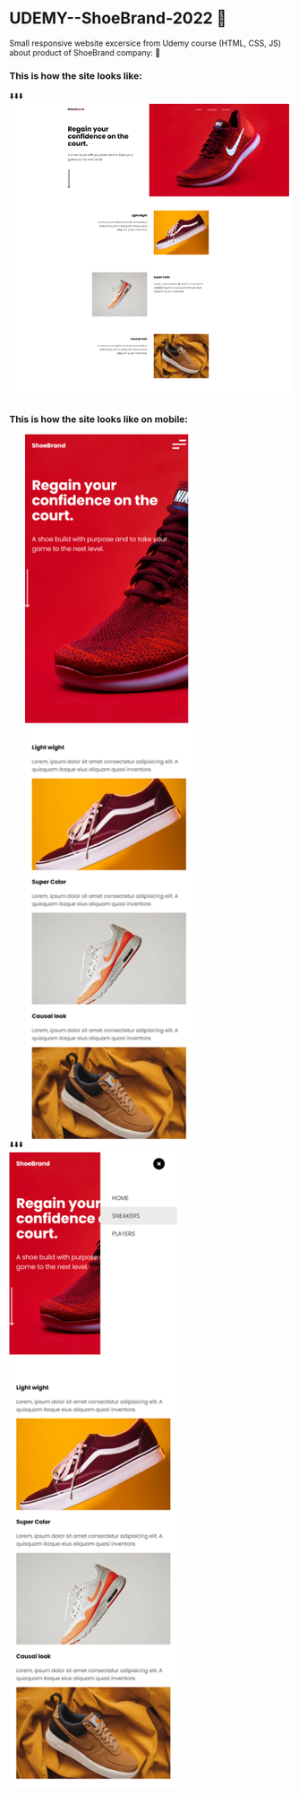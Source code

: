 # UDEMY--ShoeBrand-2022 👟
Small responsive website excersice from Udemy course (HTML, CSS, JS) about product of ShoeBrand company: 👟

<h3>This is how the site looks like: </h3>
⬇️⬇️⬇️
<img src="desktop-preview.png" alt="Shoe site preview on desktop">

<h3>This is how the site looks like on mobile: </h3>
⬇️⬇️⬇️
<img src="mobile-preview.png" alt="Shoe site preview on mobile" width="300px">
<img src="menu-mobile-preview.png" alt="Shoe site preview on mobile" width="300px">
